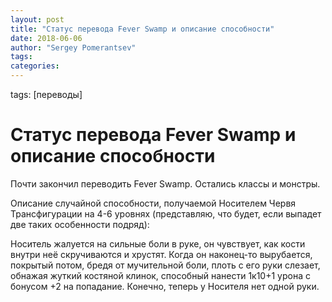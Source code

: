 ```yaml
---
layout: post
title: "Статус перевода Fever Swamp и описание способности"
date: 2018-06-06
author: "Sergey Pomerantsev"
tags:
categories:
---
```

tags: [переводы]

# Статус перевода Fever Swamp и описание способности

Почти закончил переводить Fever Swamp. Остались классы и монстры.

Описание случайной способности, получаемой Носителем Червя Трансфигурации на 4-6 уровнях (представляю, что будет, если выпадет две таких особенности подряд):

Носитель жалуется на сильные боли в руке, он чувствует, как кости внутри неё скручиваются и хрустят. Когда он наконец-то вырубается, покрытый потом, бредя от мучительной боли, плоть с его руки слезает, обнажая жуткий костяной клинок, способный нанести 1к10+1 урона с бонусом +2 на попадание. Конечно, теперь у Носителя нет одной руки.
